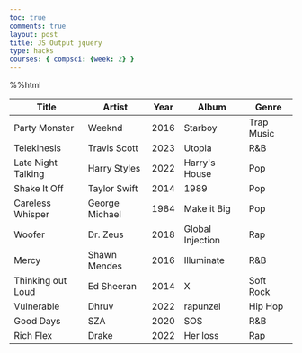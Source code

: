 ```yaml
---
toc: true
comments: true
layout: post
title: JS Output jquery
type: hacks
courses: { compsci: {week: 2} }
---
```


%%html

<!-- Head contains information to Support the Document -->
<head>
    <!-- load jQuery and DataTables output style and scripts -->
    <link rel="stylesheet" type="text/css" href="https://cdn.datatables.net/1.13.4/css/jquery.dataTables.min.css">
    <script type="text/javascript" language="javascript" src="https://code.jquery.com/jquery-3.6.0.min.js"></script>
    <script>var define = null;</script>
    <script type="text/javascript" language="javascript" src="https://cdn.datatables.net/1.13.4/js/jquery.dataTables.min.js"></script>
</head>

<!-- Body contains the contents of the Document -->
<body>
    <table id="demo" class="table">
        <thead>
            <tr>
                <th>Title</th>
                <th>Artist</th>
                <th>Year</th>
                <th>Album</th>
                <th>Genre</th>
            </tr>
        </thead>
        <tbody>
            <tr>
                <td>Party Monster</td>
                <td>Weeknd</td>
                <td>2016</td>
                <td>Starboy</td>
                <td>Trap Music</td>
            </tr>
            <tr>
                <td>Telekinesis</td>
                <td>Travis Scott</td>
                <td>2023</td>
                <td>Utopia</td>
                <td>R&B</td>
            </tr>
            <tr>
                <td>Late Night Talking</td>
                <td>Harry Styles</td>
                <td>2022</td>
                <td>Harry's House</td>
                <td>Pop</td>
            </tr>
            <tr>
                <td>Shake It Off</td>
                <td>Taylor Swift</td>
                <td>2014</td>
                <td>1989</td>
                <td>Pop</td>
            </tr>
            <tr>
                <td>Careless Whisper</td>
                <td>George Michael</td>
                <td>1984</td>
                <td>Make it Big</td>
                <td>Pop</td>
            </tr>
            <tr>
                <td>Woofer</td>
                <td>Dr. Zeus</td>
                <td>2018</td>
                <td>Global Injection</td>
                <td>Rap</td>
            </tr>
            <tr>
                <td>Mercy</td>
                <td>Shawn Mendes</td>
                <td>2016</td>
                <td>Illuminate</td>
                <td>R&B</td>
            </tr>
            <tr>
                <td>Thinking out Loud</td>
                <td>Ed Sheeran</td>
                <td>2014</td>
                <td>X</td>
                <td>Soft Rock</td>
            </tr>
            <tr>
                <td>Vulnerable</td>
                <td>Dhruv</td>
                <td>2022</td>
                <td>rapunzel</td>
                <td>Hip Hop</td>
            </tr>
            <tr>
                <td>Good Days</td>
                <td>SZA</td>
                <td>2020</td>
                <td>SOS</td>
                <td>R&B</td>
            </tr>
            <tr>
                <td>Rich Flex</td>
                <td>Drake</td>
                <td>2022</td>
                <td>Her loss</td>
                <td>Rap</td>
            </tr>
        </tbody>
    </table>
</body>

<!-- Script is used to embed executable code -->
<script>
    $("#demo").DataTable();
</script>